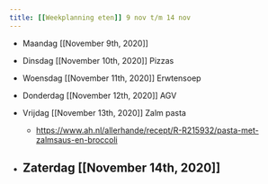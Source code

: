 ```yaml
---
title: [[Weekplanning eten]] 9 nov t/m 14 nov
---
```


- Maandag [[November 9th, 2020]] 

- Dinsdag [[November 10th, 2020]] Pizzas

- Woensdag [[November 11th, 2020]] Erwtensoep

- Donderdag [[November 12th, 2020]] AGV 

- Vrijdag [[November 13th, 2020]] Zalm pasta
	 - https://www.ah.nl/allerhande/recept/R-R215932/pasta-met-zalmsaus-en-broccoli

- Zaterdag [[November 14th, 2020]]
	 - 
